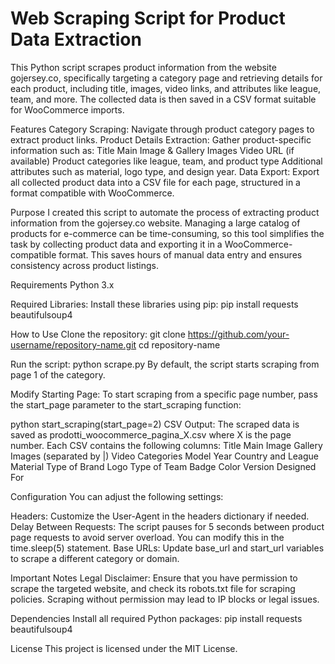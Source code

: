 # Web Scraping Script for Product Data Extraction
This Python script scrapes product information from the website gojersey.co, specifically targeting a category page and retrieving details for each product, including title, images, video links, and attributes like league, team, and more. The collected data is then saved in a CSV format suitable for WooCommerce imports.

Features
Category Scraping: Navigate through product category pages to extract product links.
Product Details Extraction: Gather product-specific information such as:
Title
Main Image & Gallery Images
Video URL (if available)
Product categories like league, team, and product type
Additional attributes such as material, logo type, and design year.
Data Export: Export all collected product data into a CSV file for each page, structured in a format compatible with WooCommerce.

Purpose
I created this script to automate the process of extracting product information from the gojersey.co website. Managing a large catalog of products for e-commerce can be time-consuming, so this tool simplifies the task by collecting product data and exporting it in a WooCommerce-compatible format. This saves hours of manual data entry and ensures consistency across product listings.

Requirements
Python 3.x

Required Libraries: Install these libraries using pip:
pip install requests beautifulsoup4

How to Use
Clone the repository:
git clone https://github.com/your-username/repository-name.git
cd repository-name

Run the script:
python scrape.py
By default, the script starts scraping from page 1 of the category.

Modify Starting Page: To start scraping from a specific page number, pass the start_page parameter to the start_scraping function:

python
start_scraping(start_page=2)
CSV Output: The scraped data is saved as prodotti_woocommerce_pagina_X.csv where X is the page number. Each CSV contains the following columns:
Title
Main Image
Gallery Images (separated by |)
Video
Categories
Model Year
Country and League
Material
Type of Brand Logo
Type of Team Badge
Color
Version
Designed For


Configuration
You can adjust the following settings:

Headers: Customize the User-Agent in the headers dictionary if needed.
Delay Between Requests: The script pauses for 5 seconds between product page requests to avoid server overload. You can modify this in the time.sleep(5) statement.
Base URLs: Update base_url and start_url variables to scrape a different category or domain.

Important Notes
Legal Disclaimer: Ensure that you have permission to scrape the targeted website, and check its robots.txt file for scraping policies. Scraping without permission may lead to IP blocks or legal issues.


Dependencies
Install all required Python packages:
pip install requests beautifulsoup4

License
This project is licensed under the MIT License.




